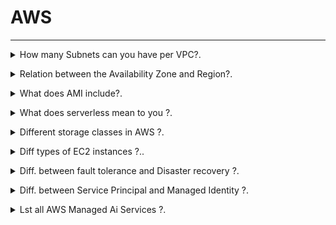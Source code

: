 # AWS 
--------------------------------------------------------------------------------------

<details>
<summary> How many Subnets can you have per VPC?.</code></summary><br><b>

`200 Subnets per VPC`
</b></details>

<details>
<summary> Relation between the Availability Zone and Region?.</code></summary><br><b>

Each Region is a separate geographic area. 

Availability Zones are multiple, isolated locations within each Region. 
</b></details>

<details>
<summary> What does AMI include?.</code></summary><br><b>

An AMI includes the following things:

* A template for the root volume for the instance.

* Launch permissions to decide which AWS accounts can avail the AMI to launch instances.

* A block device mapping that determines the volumes to attach to the instance when it is launched.
</b></details>

<details>
<summary> What does serverless mean to you ?.</code></summary><br><b>

Serverless is a cloud-native development model that allows developers to build and run applications without having to manage servers.

There are still servers in serverless, but they are abstracted away from app development. A cloud provider handles the routine work of provisioning, maintaining, and scaling the server infrastructure. Developers can simply package their code in containers for deployment.

Once deployed, serverless apps respond to demand and automatically scale up and down as needed. Serverless offerings from public cloud providers are usually metered on-demand through an event-driven execution model. As a result, when a serverless function is sitting idle, it doesn’t cost anything.
</b></details>

<details>
<summary> Different storage classes in AWS ?.</code></summary><br><b>

* `Amazon S3 Standard (S3 Standard)`
* `Amazon S3 Intelligent-Tiering (S3 Intelligent-Tiering)`
* `Amazon S3 Standard-Infrequent Access (S3 Standard-IA)`
* `Amazon S3 One Zone-Infrequent Access (S3 One Zone-IA)`
* `Amazon S3 Glacier (S3 Glacier)`
* `Amazon S3 Glacier Deep Archive (S3 Glacier Deep Archive)`
* `S3 Outposts storage class` : object storage to your on-premises AWS Outposts environment. Using the S3 APIs and features available in AWS Regions today, S3 on Outposts makes it easy to store and retrieve data on your Outpost, as well as secure the data, control access, tag, and report on it. S3 on Outposts provides a single Amazon S3 storage class, named S3 Outposts, which uses the S3 APIs, and is designed to durably and redundantly store data across multiple devices and servers on your Outposts.

[AWS S3 Storage Classes](https://aws.amazon.com/s3/storage-classes/)
</b></details>

<details>
<summary>  Diff types of EC2 instances ?..</code></summary><br><b>

* `General Purpose`: The most popular; used for web servers, development environments, etc.
* `Compute Optimized`: Good for compute-intensive applications such as some scientific modeling or high-performance web servers.
* `Memory Optimized`: Used for anything that needs memory-intensive applications, such as real-time big data analytics, or running Hadoop or Spark.
* `Accelerated Computing`: Include additional hardware (GPUs, FPGAs) to provide massive amounts of parallel processing for tasks such as graphics processing.
* `Storage Optimized`: Ideal for tasks that require huge amounts of storage, specifically with sequential read-writes, such as log processing.

[EC2 Instance Types](https://aws.amazon.com/ec2/instance-types/)
</b></details>

<details>
<summary>  Diff. between fault tolerance and Disaster recovery ?.</code></summary><br><b>

Fault tolerant design ensures that system is up and working even in faulty scenarios. When you app / business can afford some time otherwise High Availablity will be required if don’t want any downtime.

Disaster recovery ensures that in situation when there is damage beyond repair, system is able to preserve key data and bring up servers in same state. Disaster can be failure of components or entire physical infrastructure.

[fault tolerance and Disaster recovery](https://www.nakivo.com/blog/disaster-recovery-vs-high-availability-vs-fault-tolerance/)
</b></details>

<details>
<summary>  Diff. between Service Principal and Managed Identity ?.</code></summary><br><b>

Service principal is a security identity used by user-created apps, services, and automation tools to access specific Azure resources. 

- SP's are created manually by users/administrators through Azure portal, Azure CLI, PowerShell, or Azure SDKs.

- SP's are typically used in scenarios where an application needs to access Azure resources. They can be assigned roles and permissions, enabling applications to interact with Azure services securely.

- SP's are authenticated using either a client secret (a password) or a certificate. They can authenticate without the need for interactive sign-ins.

Managed identities for Azure resources, also known as Managed Service Identity (MSI), are a feature in Azure Active Directory that allow services to authenticate to cloud services (e.g., Azure Key Vault) without needing to insert credentials into the code.

- MI's are created directly on Azure resources (like Virtual Machines, App Services, Functions, etc.). There's no need for manual creation or management.

- MI's are used in scenarios where an Azure resource needs to access other Azure resources securely. The identity is automatically managed by Azure and doesn’t require explicit management by users.

- MI's use the Azure AD authentication flow. When enabled, Azure automatically handles the authentication process for the resource using the identity.

##Key Differences:

1.Creation and Management:
- Service Principal: Created manually and requires explicit management by the user.
- Managed Identity: Created directly on Azure resources, and Azure handles the management automatically.

2.Scope:
- Service Principal: Can be created for various scenarios and doesn’t have a specific scope in Azure.
- Managed Identity: Tied to a specific Azure resource and can only be used by that resource and its child resources.

3.Authentication:
- Service Principal: Requires manual configuration of authentication methods (client secret or certificate).
- Managed Identity: Authentication is automatically handled by Azure AD.

4.Use Cases:
- Service Principal: Typically used for broader scenarios where applications or services need to access various Azure resources.
- Managed Identity: Ideal for scenarios where a specific Azure resource (e.g., a VM or an App Service) needs secure access to other Azure resources.

[fault tolerance and Disaster recovery](https://www.nakivo.com/blog/disaster-recovery-vs-high-availability-vs-fault-tolerance/)
</b></details>

<details>
<summary>  Lst all AWS Managed Ai Services ?.</code></summary><br><b>

| Service | Key Use Cases | Key Difference |
| :-- | :-- | :-- |
| Amazon Comprehend | Text analytics, sentiment analysis, entity recognition, key phrase extraction. | Focuses on natural language processing (NLP). |
| Amazon Textract | Extract text, tables, and forms from documents. | Specifically designed for extracting text and data from scanned documents and forms using OCR. |
| Amazon Rekognition | Image and video analysis, object detection, facial recognition, label detection. | Focuses on computer vision-based tasks with pre-trained models. |
| Amazon SageMaker | Build, train, and deploy custom machine learning models. | Fully flexible platform for custom ML model development; not pre-trained AI. |
| Amazon Translate | Language translation between multiple languages. | Designed specifically for machine translation. |
| Amazon Polly | Text-to-speech conversion with lifelike voices. | Converts text to speech, enabling the development of voice-enabled applications. |
| Amazon Lex | Build conversational AI, chatbots, and voice bots. | Focused on creating AI-driven virtual assistants with ASR (Automatic Speech Recognition) and NLP. |
| Amazon Transcribe | Automatic speech-to-text transcription from audio/video files. | Specifically enables speech-to-text conversion tasks for audio and video content. |
| Amazon Personalize | Build real-time personalized recommendations (e.g., retail, media). | Designed for recommendation system creation using machine learning models. |
| Amazon Forecast | Time-series data forecasting (e.g., inventory, financial metrics, demand). | Optimized for time-series forecasting with ML models. |
| Amazon CodeWhisperer | AI-powered code completion and generation for developers. | Similar to GitHub Copilot; focuses on developer productivity in writing code. |
| Amazon Kendra | Enterprise search service for retrieving structured and unstructured data. | Focuses on information retrieval to enhance workplace productivity and knowledge management. |
| AWS DeepLens | Develop and deploy deep learning models using a camera-enabled device. | Hardware-integrated solution for edge computing with computer vision applications. |
| Amazon HealthLake | Store, transform, and analyze health-related data. | Healthcare-specific AI service for processing medical data in HL7 FHIR format. |
| Amazon Lookout for Equipment | Predictive maintenance for industrial systems (e.g., monitor IoT device health). | Tailored for anomaly detection in sensor and IoT data to maintain industrial machinery. |
| Amazon Lookout for Metrics | Anomaly detection for business or operational metrics (e.g., revenue, sales). | Focused on finding anomalies in large-scale business/event metric datasets. |
| Amazon Lookout for Vision | Detect quality defects in manufactured products. | Tailored for visual anomaly detection in manufacturing (industrial quality assurance). |
| Amazon Bedrock | Run and scale foundation models (generative AI) like GPT, Claude, etc. | Focused on generative AI, providing different popular models as managed services. |
| AWS Panorama | Computer vision at the edge for analyzing on-premises video streams. | Edge AI solution for computer vision in low-latency environments. |
| AWS Glue DataBrew | Data preparation for ML and analytics through a no-code visual interface. | Preprocessing tool for preparing data before running machine learning workflows. |
| Amazon Fraud Detector | Build and deploy fraud detection models. | Designed to detect fraud in real-time transactions with custom ML models. |
| Amazon Neptune ML | Create, analyze, and query graphs using graph embeddings. | Machine learning for graph-based data in applications like social networks and knowledge graphs. |

AWS Managed AI Service Chart                                                                                                                     
-------------------------------------------------------------------------------------------------------------------------------------------------
| Service                       | NLP    | Computer Vision  | Speech Processing | Time Series Prediction | Anomaly Detection | Generative AI    |
-------------------------------------------------------------------------------------------------------------------------------------------------
| Amazon Comprehend             |   ✔    |                 |                   |                        |                   |                 |
| Amazon Rekognition            |        | ✔               |                   |                        |                   |                 |
| Amazon Polly                  |        |                 | ✔                |                        |                   |                 |
| Amazon Translate              |   ✔    |                 |                   |                        |                   |                 |
| Amazon Forecast               |        |                 |                   |    ✔                   |                   |                 |
| Amazon Lookout for Metrics    |        |                 |                   |                        |      ✔           |                 |
| Amazon Bedrock                |        |                 |                   |                        |                   | ✔               |
| Amazon SageMaker              |   ✔    | ✔               | ✔                |    ✔                   |      ✔           |                 |
| AWS Panorama                  |        | ✔               |                   |                        |                   |                 |
| Amazon Lex                    |   ✔    |                 | ✔                |                        |                   |                 |
| Amazon Textract               |        | ✔               |                   |                        |                   |                 |
-------------------------------------------------------------------------------------------------------------------------------------------------

</b></details>
